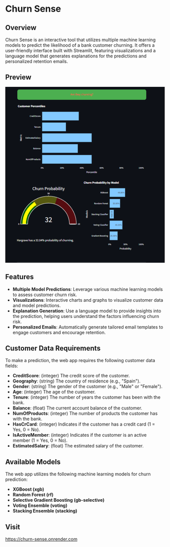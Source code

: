 # Churn Sense

## Overview
Churn Sense is an interactive tool that utilizes multiple machine learning models to predict the likelihood of a bank customer churning. It offers a user-friendly interface built with Streamlit, featuring visualizations and a language model that generates explanations for the predictions and personalized retention emails.

## Preview
![ChurnSense](preview.png)

## Features
- **Multiple Model Predictions**: Leverage various machine learning models to assess customer churn risk.
- **Visualizations**: Interactive charts and graphs to visualize customer data and model predictions.
- **Explanation Generation**: Use a language model to provide insights into the prediction, helping users understand the factors influencing churn risk.
- **Personalized Emails**: Automatically generate tailored email templates to engage customers and encourage retention.

## Customer Data Requirements
To make a prediction, the web app requires the following customer data fields:

- **CreditScore**: (integer) The credit score of the customer.
- **Geography**: (string) The country of residence (e.g., "Spain").
- **Gender**: (string) The gender of the customer (e.g., "Male" or "Female").
- **Age**: (integer) The age of the customer.
- **Tenure**: (integer) The number of years the customer has been with the bank.
- **Balance**: (float) The current account balance of the customer.
- **NumOfProducts**: (integer) The number of products the customer has with the bank.
- **HasCrCard**: (integer) Indicates if the customer has a credit card (1 = Yes, 0 = No).
- **IsActiveMember**: (integer) Indicates if the customer is an active member (1 = Yes, 0 = No).
- **EstimatedSalary**: (float) The estimated salary of the customer.

## Available Models
The web app utilizes the following machine learning models for churn prediction:

- **XGBoost (xgb)**
- **Random Forest (rf)**
- **Selective Gradient Boosting (gb-selective)**
- **Voting Ensemble (voting)**
- **Stacking Ensemble (stacking)**

## Visit
https://churn-sense.onrender.com
